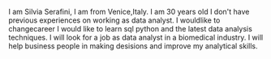 I am Silvia Serafini, I am from Venice,Italy.
I am 30 years old
I don't have previous experiences on working as data analyst.
I wouldlike to changecareer
I would like to learn sql python and the latest data analysis techniques.
I will look for a job as data analyst in a biomedical industry.
I will help business people in making desisions and improve my analytical skills.
    
